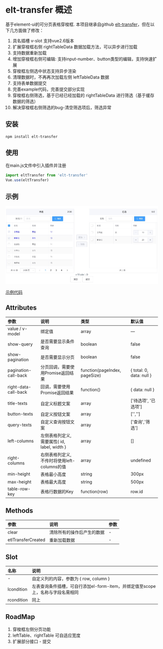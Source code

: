 # elt-transfer 概述
基于element-ui的可分页表格穿梭框. 本项目继承自github [elt-transfer](https://github.com/TanxiangCode/elt-transfer.git)，但在以下几方面做了修改：

1. 具名插槽 v-slot 支持vue2.6版本
2. 扩展穿梭框右侧 rightTableData 数据加载方法，可以异步进行加载
3. 支持数据重新加载
4. 增加穿梭框右侧可编辑: 支持input-number、button类型的编辑，支持快速扩展
5. 穿梭框左侧选中状态支持异步渲染
6. 清理数据时，不再再次加载左侧 leftTableData 数据
7. 支持表单数据提交
8. 完善example代码，完善提交部分实现
9. 穿梭框右侧筛选，基于已经已经加载的 rightTableData 进行筛选（基于缓存数据的筛选）
10. 解决穿梭框右侧筛选的bug-清空筛选项后，筛选异常



## 安装
`npm install elt-transfer`

## 使用
在main.js文件中引入插件并注册
``` js
import eltTransfer from 'elt-transfer'
Vue.use(eltTransfer)
```

## 示例

![截图](/examples/elt-transfer.jpeg)


[示例代码](/examples/App.vue)

## Attributes
| 参数 | 说明 | 类型 | 默认值 |
| :--- | :--- | :--- | :--- |
| value / v-model | 绑定值 | array | — |
| show-query | 是否需要显示条件查询 | boolean | false |
| show-pagination | 是否需要显示分页 | boolean | false |
| pagination-call-back | 分页回调，需要使用Promise返回结果 | function(pageIndex, pageSize) | { total: 0, data: null } |
| right-data-call-back | 回调，需要使用Promise返回结果 | function() | { data: null } |
| title-texts | 自定义标题文案 | array | ['待选项', '已选项'] |
| button-texts | 自定义按钮文案 | array | ['',''] |
| query-texts | 自定义查询按钮文案 | array | ['查询','筛选'] |
| left-columns | 左侧表格列定义, 需要属性{ id, label, width } | array | [] |
| right-columns | 右侧表格列定义, 不传时将使用left-columns的值  | array | undefined |
| min-height | 表格最小高度 | string | 300px |
| max-height | 表格最大高度 | string | 500px |
| table-row-key | 表格行数据的Key | function(row) | row.id |

## Methods
| 参数 | 说明 | 参数 |
| :--- | :--- | :--- |
| clear | 清除所有的操作后产生的数据 | - |
| etlTransferCreated | 重新加载数据 | - |

## Slot
| 名称 | 说明 |
| :--- | :--- |
| - | 自定义列的内容，参数为 { row, column } |
| lcondition | 左表查询条件插槽，可自行添加el-form-item，并绑定值至scope上，名称与字段名需相同 |
| rcondition | 同上 |


## RoadMap
1. 穿梭框左侧分页功能
2. leftTable、rightTable 可自适应宽度
3. 扩展部分接口 - 提交

